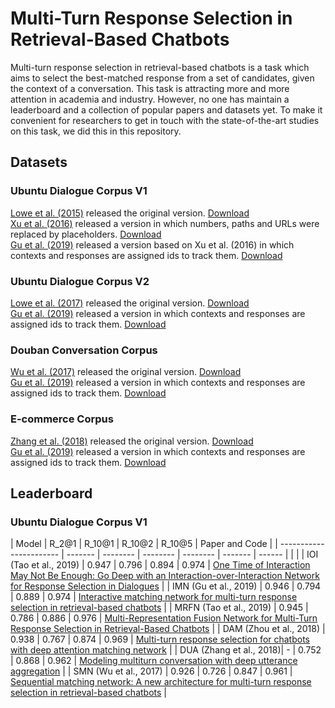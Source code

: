 # Multi-Turn Response Selection in Retrieval-Based Chatbots

Multi-turn response selection in retrieval-based chatbots is a task which aims to select the best-matched response from a set of candidates, given the context of a conversation. This task is attracting more and more attention in academia and industry. However, no one has maintain a leaderboard and a collection of popular papers and datasets yet. To make it convenient for researchers to get in touch with the state-of-the-art studies on this task, we did this in this repository.

## Datasets

### Ubuntu Dialogue Corpus V1

[Lowe et al. (2015)](https://www.aclweb.org/anthology/W15-4640.pdf) released the original version. [Download](https://github.com/npow/ubottu) <br>
[Xu et al. (2016)](https://arxiv.org/pdf/1605.05110.pdf) released a version in which numbers, paths and URLs were replaced by placeholders. [Download](https://www.dropbox.com/s/2fdn26rj6h9bpvl/ubuntu_data.zip) <br>
[Gu et al. (2019)](https://dl.acm.org/citation.cfm?id=3358140) released a version based on Xu et al. (2016) in which contexts and responses are assigned ids to track them. [Download](https://drive.google.com/file/d/1-rNv34hLoZr300JF3v7nuLswM7GRqeNc/view)

### Ubuntu Dialogue Corpus V2

[Lowe et al. (2017)](http://dad.uni-bielefeld.de/index.php/dad/article/view/3698) released the original version. [Download](https://github.com/rkadlec/ubuntu-ranking-dataset-creator) <br>
[Gu et al. (2019)](https://dl.acm.org/citation.cfm?id=3358140) released a version in which contexts and responses are assigned ids to track them. [Download](https://drive.google.com/file/d/1tS_VC47z8CVPr-tZu0U4JEEwBT04N6ks/view)

### Douban Conversation Corpus

[Wu et al. (2017)](https://www.aclweb.org/anthology/P17-1046.pdf) released the original version. [Download](https://github.com/MarkWuNLP/MultiTurnResponseSelection) <br>
[Gu et al. (2019)](https://dl.acm.org/citation.cfm?id=3358140) released a version in which contexts and responses are assigned ids to track them. [Download](https://drive.google.com/file/d/1Cwt5BC_WDr1N_-TYaOMSHuOXLKAxXoMQ/view)

### E-commerce Corpus

[Zhang et al. (2018)](https://www.aclweb.org/anthology/C18-1317.pdf) released the original version. [Download](https://drive.google.com/file/d/154J-neBo20ABtSmJDvm7DK0eTuieAuvw/view) <br>
[Gu et al. (2019)](https://dl.acm.org/citation.cfm?id=3358140) released a version in which contexts and responses are assigned ids to track them. [Download](https://drive.google.com/file/d/1vy2bcTCLm1Dzsdvh0cvPIw0XzrTK06us/view)


## Leaderboard

### Ubuntu Dialogue Corpus V1

| Model                   |  R_2@1  |  R_10@1  |  R_10@2  |  R_10@5  |  Paper and Code  |
| ----------------------- | ------- | -------- | -------- | -------- | ------- | ------ |
|                                                                                      |
| IOI (Tao et al., 2019)  |  0.947  |  0.796   |  0.894   |  0.974   | [One Time of Interaction May Not Be Enough: Go Deep with an Interaction-over-Interaction Network for Response Selection in Dialogues](https://github.com/chongyangtao/IOI) |
| IMN (Gu et al., 2019)   |  0.946  |  0.794   |  0.889   |  0.974   | [Interactive matching network for multi-turn response selection in retrieval-based chatbots](https://github.com/JasonForJoy/IMN) |
| MRFN (Tao et al., 2019) |  0.945  |  0.786   |  0.886   |  0.976   | [Multi-Representation Fusion Network for Multi-Turn Response Selection in Retrieval-Based Chatbots](https://github.com/chongyangtao/MRFN) |
| DAM (Zhou et al., 2018) |  0.938  |  0.767   |  0.874   |  0.969   | [Multi-turn response selection for chatbots with deep attention matching network](https://github.com/baidu/Dialogue/tree/master/DAM) |
| DUA (Zhang et al., 2018)|  -      |  0.752   |  0.868   |  0.962   | [Modeling multiturn conversation with deep utterance aggregation](https://github.com/cooelf/DeepUtteranceAggregation) |
| SMN (Wu et al., 2017)   |  0.926  |  0.726   |  0.847   |  0.961   | [Sequential matching network: A new architecture for multi-turn response selection in retrieval-based chatbots](https://github.com/MarkWuNLP/MultiTurnResponseSelection) |
